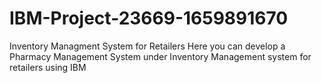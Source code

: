 # IBM-Project-23669-1659891670
Inventory Managment System for Retailers
Here you can develop a Pharmacy Management System under Inventory Management system for retailers using IBM 
